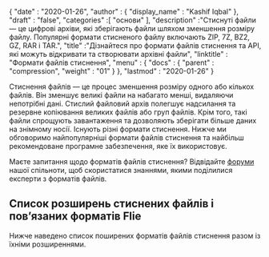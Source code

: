 {
  "date" : "2020-01-26",
  "author" : {
    "display_name" : "Kashif Iqbal"
},
  "draft" : "false",
  "categories" :[ "основи" ],
  "description" :"Стиснуті файли — це цифрові архіви, які зберігають файли шляхом зменшення розміру файлу. Популярні формати стисненого файлу включають ZIP, 7Z, BZ2, GZ, RAR і TAR.",
  "title" :"Дізнайтеся про формати файлів стиснення та API, які можуть відкривати та створювати архівні файли",
  "linktitle" : "Формати файлів стиснення",
  "menu" : {
    "docs" : {
      "parent" : "compression",
      "weight" : "01"
}
},
  "lastmod" : "2020-01-26"
}

Стиснення файлів — це процес зменшення розміру одного або кількох файлів. Він зменшує великі файли на набагато менші, видаляючи непотрібні дані. Стислий файловий архів полегшує надсилання та резервне копіювання великих файлів або груп файлів. Крім того, такі файли спрощують завантаження та дозволяють зберігати більше даних на знімному носії. Існують різні формати стиснення. Нижче ми обговоримо найпопулярніші формати файлів стиснення та найбільш рекомендоване програмне забезпечення, яке їх використовує.

Маєте запитання щодо форматів файлів стиснення? Відвідайте [форуми](https://forum.fileformat.com/c/compression/10) нашої спільноти, щоб скористатися знаннями, якими поділилися експерти з форматів файлів.

## Список розширень стиснених файлів і пов’язаних форматів Flie

Нижче наведено список поширених форматів файлів стиснення разом із їхніми розширеннями.

